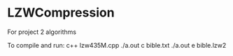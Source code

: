 # LZWCompression
For project 2 algorithms

To compile and run:
c++ lzw435M.cpp
./a.out c bible.txt
./a.out e bible.lzw2
